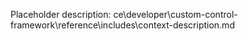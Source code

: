 Placeholder description: ce\developer\custom-control-framework\reference\includes\context-description.md